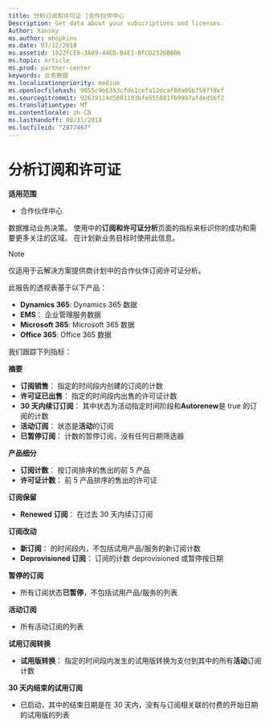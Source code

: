 ```yaml
---
title: 分析订阅和许可证 |合作伙伴中心
Description: Get data about your subscriptions and licenses.
Author: Xansky
ms.author: mhopkins
ms.date: 07/12/2018
ms.assetid: 1922FCE8-3A89-44ED-B4E1-BFCD2326BB06
ms.topic: article
ms.prod: partner-center
keywords: 业务数据
ms.localizationpriority: medium
ms.openlocfilehash: 9955c9b6353cfde1cefa12dcaf80a05b7597f8ef
ms.sourcegitcommit: 92629114d5081103bfe555081f69997af4ed56f2
ms.translationtype: MT
ms.contentlocale: zh-CN
ms.lasthandoff: 08/31/2018
ms.locfileid: "2877467"
---
```

# <a name="analyze-subscriptions-and-licenses"></a>分析订阅和许可证 

**适用范围**
- 合作伙伴中心

数据推动业务决策。 使用中的**订阅和许可证分析**页面的指标来标识你的成功和需要更多关注的区域。 在计划新业务目标时使用此信息。

> [!NOTE]
> 仅适用于云解决方案提供商计划中的合作伙伴订阅许可证分析。


此报告的透视表基于以下产品：

 - **Dynamics 365**: Dynamics 365 数据  
 - **EMS**： 企业管理服务数据  
 - **Microsoft 365**: Microsoft 365 数据  
 - **Office 365**: Office 365 数据  


我们跟踪下列指标：

**摘要**  
 - **订阅销售**： 指定的时间段内创建的订阅的计数  
 - **许可证已出售**： 指定的时间段内出售的许可证计数   
 - **30 天内续订订阅**： 其中状态为活动指定时间阶段和**Autorenew**是 true 的订阅的计数
 - **活动订阅**： 状态是**活动**的订阅  
 - **已暂停订阅**： 计数的暂停订阅，没有任何日期筛选器  

**产品细分**  
 - **订阅计数**： 按订阅排序的售出的前 5 产品  
 - **许可证计数**： 前 5 产品排序的售出的许可证

**订阅保留**
 - **Renewed 订阅**： 在过去 30 天内续订订阅  

**订阅改动**  
 - **新订阅**： 的时间段内，不包括试用产品/服务的新订阅计数  
 - **Deprovisioned 订阅**： 订阅的计数 deprovisioned 或暂停按日期  

**暂停的订阅**  
 - 所有订阅状态**已暂停**，不包括试用产品/服务的列表  
  
**活动订阅**
 - 所有活动订阅的列表  

**试用订阅转换**  
 - **试用版转换**： 指定的时间段内发生的试用版转换为支付到其中的所有**活动**订阅计数  

**30 天内结束的试用订阅**  
 - 已启动，其中的结束日期是在 30 天内，没有与订阅相关联的付费的开始日期的试用版的列表  

  
